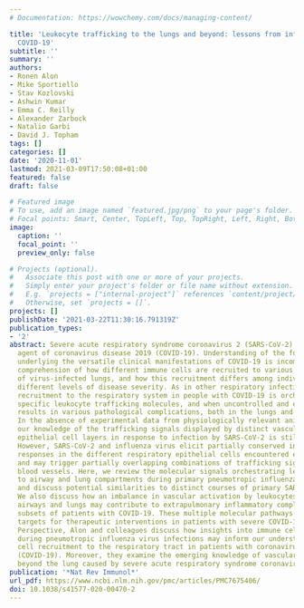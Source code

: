 ```yaml
---
# Documentation: https://wowchemy.com/docs/managing-content/

title: 'Leukocyte trafficking to the lungs and beyond: lessons from influenza for
  COVID-19'
subtitle: ''
summary: ''
authors:
- Ronen Alon
- Mike Sportiello
- Stav Kozlovski
- Ashwin Kumar
- Emma C. Reilly
- Alexander Zarbock
- Natalio Garbi
- David J. Topham
tags: []
categories: []
date: '2020-11-01'
lastmod: 2021-03-09T17:50:08+01:00
featured: false
draft: false

# Featured image
# To use, add an image named `featured.jpg/png` to your page's folder.
# Focal points: Smart, Center, TopLeft, Top, TopRight, Left, Right, BottomLeft, Bottom, BottomRight.
image:
  caption: ''
  focal_point: ''
  preview_only: false

# Projects (optional).
#   Associate this post with one or more of your projects.
#   Simply enter your project's folder or file name without extension.
#   E.g. `projects = ["internal-project"]` references `content/project/deep-learning/index.md`.
#   Otherwise, set `projects = []`.
projects: []
publishDate: '2021-03-22T11:30:16.791319Z'
publication_types:
- '2'
abstract: Severe acute respiratory syndrome coronavirus 2 (SARS-CoV-2) is the causative
  agent of coronavirus disease 2019 (COVID-19). Understanding of the fundamental processes
  underlying the versatile clinical manifestations of COVID-19 is incomplete without
  comprehension of how different immune cells are recruited to various compartments
  of virus-infected lungs, and how this recruitment differs among individuals with
  different levels of disease severity. As in other respiratory infections, leukocyte
  recruitment to the respiratory system in people with COVID-19 is orchestrated by
  specific leukocyte trafficking molecules, and when uncontrolled and excessive it
  results in various pathological complications, both in the lungs and in other organs.
  In the absence of experimental data from physiologically relevant animal models,
  our knowledge of the trafficking signals displayed by distinct vascular beds and
  epithelial cell layers in response to infection by SARS-CoV-2 is still incomplete.
  However, SARS-CoV-2 and influenza virus elicit partially conserved inflammatory
  responses in the different respiratory epithelial cells encountered early in infection
  and may trigger partially overlapping combinations of trafficking signals in nearby
  blood vessels. Here, we review the molecular signals orchestrating leukocyte trafficking
  to airway and lung compartments during primary pneumotropic influenza virus infections
  and discuss potential similarities to distinct courses of primary SARS-CoV-2 infections.
  We also discuss how an imbalance in vascular activation by leukocytes outside the
  airways and lungs may contribute to extrapulmonary inflammatory complications in
  subsets of patients with COVID-19. These multiple molecular pathways are potential
  targets for therapeutic interventions in patients with severe COVID-19., In this
  Perspective, Alon and colleagues discuss how insights into immune cell trafficking
  during pneumotropic influenza virus infections may inform our understanding of immune
  cell recruitment to the respiratory tract in patients with coronavirus disease 2019
  (COVID-19). Moreover, they examine the emerging knowledge of vascular pathologies
  beyond the lung caused by severe acute respiratory syndrome coronavirus 2 (SARS-CoV-2).
publication: '*Nat Rev Immunol*'
url_pdf: https://www.ncbi.nlm.nih.gov/pmc/articles/PMC7675406/
doi: 10.1038/s41577-020-00470-2
---
```

